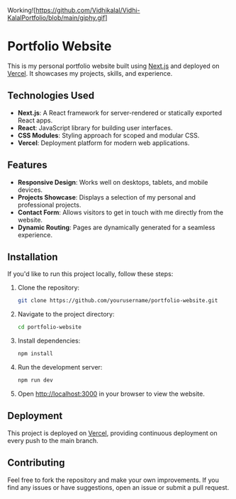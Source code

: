 Working![https://github.com/Vidhikalal/Vidhi-KalalPortfolio/blob/main/giphy.gif]
# Portfolio Website

This is my personal portfolio website built using [Next.js](https://nextjs.org/) and deployed on [Vercel](https://vercel.com/). It showcases my projects, skills, and experience.

## Technologies Used

- **Next.js**: A React framework for server-rendered or statically exported React apps.
- **React**: JavaScript library for building user interfaces.
- **CSS Modules**: Styling approach for scoped and modular CSS.
- **Vercel**: Deployment platform for modern web applications.

## Features

- **Responsive Design**: Works well on desktops, tablets, and mobile devices.
- **Projects Showcase**: Displays a selection of my personal and professional projects.
- **Contact Form**: Allows visitors to get in touch with me directly from the website.
- **Dynamic Routing**: Pages are dynamically generated for a seamless experience.

## Installation

If you'd like to run this project locally, follow these steps:

1. Clone the repository:
   ```bash
   git clone https://github.com/yourusername/portfolio-website.git
   ```

2. Navigate to the project directory:
   ```bash
   cd portfolio-website
   ```

3. Install dependencies:
   ```bash
   npm install
   ```

4. Run the development server:
   ```bash
   npm run dev
   ```

5. Open [http://localhost:3000](http://localhost:3000) in your browser to view the website.

## Deployment

This project is deployed on [Vercel](https://vercel.com/), providing continuous deployment on every push to the main branch.

## Contributing

Feel free to fork the repository and make your own improvements. If you find any issues or have suggestions, open an issue or submit a pull request.





